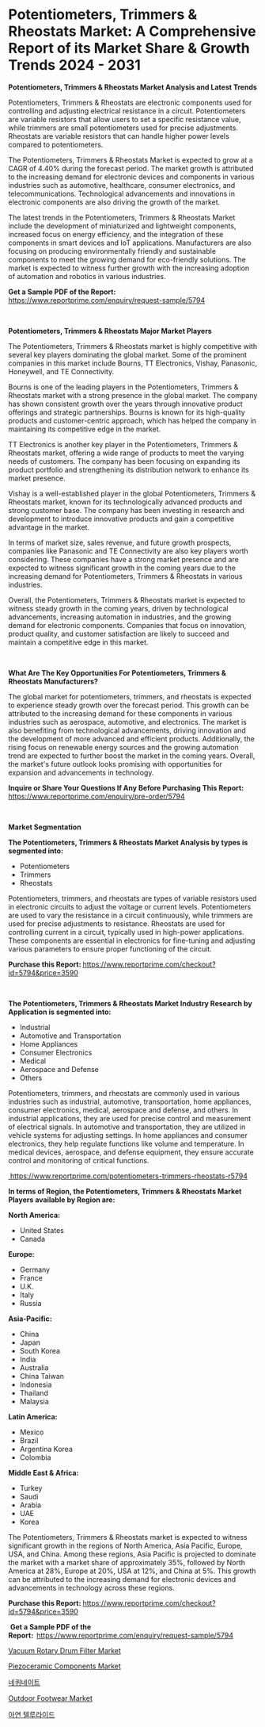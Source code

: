 <p><h1>Potentiometers, Trimmers & Rheostats Market: A Comprehensive Report of its Market Share & Growth Trends 2024 - 2031</h1></p><p><strong>Potentiometers, Trimmers & Rheostats Market Analysis and Latest Trends</strong></p>
<p><p>Potentiometers, Trimmers & Rheostats are electronic components used for controlling and adjusting electrical resistance in a circuit. Potentiometers are variable resistors that allow users to set a specific resistance value, while trimmers are small potentiometers used for precise adjustments. Rheostats are variable resistors that can handle higher power levels compared to potentiometers.</p><p>The Potentiometers, Trimmers & Rheostats Market is expected to grow at a CAGR of 4.40% during the forecast period. The market growth is attributed to the increasing demand for electronic devices and components in various industries such as automotive, healthcare, consumer electronics, and telecommunications. Technological advancements and innovations in electronic components are also driving the growth of the market.</p><p>The latest trends in the Potentiometers, Trimmers & Rheostats Market include the development of miniaturized and lightweight components, increased focus on energy efficiency, and the integration of these components in smart devices and IoT applications. Manufacturers are also focusing on producing environmentally friendly and sustainable components to meet the growing demand for eco-friendly solutions. The market is expected to witness further growth with the increasing adoption of automation and robotics in various industries.</p></p>
<p><strong>Get a Sample PDF of the Report:&nbsp;</strong> <a href="https://www.reportprime.com/enquiry/request-sample/5794">https://www.reportprime.com/enquiry/request-sample/5794</a></p>
<p>&nbsp;</p>
<p><strong>Potentiometers, Trimmers & Rheostats Major Market Players</strong></p>
<p><p>The Potentiometers, Trimmers & Rheostats market is highly competitive with several key players dominating the global market. Some of the prominent companies in this market include Bourns, TT Electronics, Vishay, Panasonic, Honeywell, and TE Connectivity.</p><p>Bourns is one of the leading players in the Potentiometers, Trimmers & Rheostats market with a strong presence in the global market. The company has shown consistent growth over the years through innovative product offerings and strategic partnerships. Bourns is known for its high-quality products and customer-centric approach, which has helped the company in maintaining its competitive edge in the market.</p><p>TT Electronics is another key player in the Potentiometers, Trimmers & Rheostats market, offering a wide range of products to meet the varying needs of customers. The company has been focusing on expanding its product portfolio and strengthening its distribution network to enhance its market presence.</p><p>Vishay is a well-established player in the global Potentiometers, Trimmers & Rheostats market, known for its technologically advanced products and strong customer base. The company has been investing in research and development to introduce innovative products and gain a competitive advantage in the market.</p><p>In terms of market size, sales revenue, and future growth prospects, companies like Panasonic and TE Connectivity are also key players worth considering. These companies have a strong market presence and are expected to witness significant growth in the coming years due to the increasing demand for Potentiometers, Trimmers & Rheostats in various industries.</p><p>Overall, the Potentiometers, Trimmers & Rheostats market is expected to witness steady growth in the coming years, driven by technological advancements, increasing automation in industries, and the growing demand for electronic components. Companies that focus on innovation, product quality, and customer satisfaction are likely to succeed and maintain a competitive edge in this market.</p></p>
<p>&nbsp;</p>
<p><strong>What Are The Key Opportunities For Potentiometers, Trimmers & Rheostats Manufacturers?</strong></p>
<p><p>The global market for potentiometers, trimmers, and rheostats is expected to experience steady growth over the forecast period. This growth can be attributed to the increasing demand for these components in various industries such as aerospace, automotive, and electronics. The market is also benefiting from technological advancements, driving innovation and the development of more advanced and efficient products. Additionally, the rising focus on renewable energy sources and the growing automation trend are expected to further boost the market in the coming years. Overall, the market's future outlook looks promising with opportunities for expansion and advancements in technology.</p></p>
<p><strong>Inquire or Share Your Questions If Any Before Purchasing This Report:</strong> <a href="https://www.reportprime.com/enquiry/pre-order/5794">https://www.reportprime.com/enquiry/pre-order/5794</a></p>
<p>&nbsp;</p>
<p><strong>Market Segmentation</strong></p>
<p><strong>The Potentiometers, Trimmers & Rheostats Market Analysis by types is segmented into:</strong></p>
<p><ul><li>Potentiometers</li><li>Trimmers</li><li>Rheostats</li></ul></p>
<p><p>Potentiometers, trimmers, and rheostats are types of variable resistors used in electronic circuits to adjust the voltage or current levels. Potentiometers are used to vary the resistance in a circuit continuously, while trimmers are used for precise adjustments to resistance. Rheostats are used for controlling current in a circuit, typically used in high-power applications. These components are essential in electronics for fine-tuning and adjusting various parameters to ensure proper functioning of the circuit.</p></p>
<p><strong>Purchase this Report:&nbsp;</strong><a href="https://www.reportprime.com/checkout?id=5794&price=3590">https://www.reportprime.com/checkout?id=5794&price=3590</a></p>
<p>&nbsp;</p>
<p><strong>The Potentiometers, Trimmers & Rheostats Market Industry Research by Application is segmented into:</strong></p>
<p><ul><li>Industrial</li><li>Automotive and Transportation</li><li>Home Appliances</li><li>Consumer Electronics</li><li>Medical</li><li>Aerospace and Defense</li><li>Others</li></ul></p>
<p><p>Potentiometers, trimmers, and rheostats are commonly used in various industries such as industrial, automotive, transportation, home appliances, consumer electronics, medical, aerospace and defense, and others. In industrial applications, they are used for precise control and measurement of electrical signals. In automotive and transportation, they are utilized in vehicle systems for adjusting settings. In home appliances and consumer electronics, they help regulate functions like volume and temperature. In medical devices, aerospace, and defense equipment, they ensure accurate control and monitoring of critical functions.</p></p>
<p><a href="https://www.reportprime.com/potentiometers-trimmers-rheostats-r5794">&nbsp;https://www.reportprime.com/potentiometers-trimmers-rheostats-r5794</a></p>
<p><strong>In terms of Region, the Potentiometers, Trimmers & Rheostats Market Players available by Region are:</strong></p>
<p>
    <p> <strong> North America: </strong>
        <ul>
            <li>United States</li>
            <li>Canada</li>
        </ul>
        </p> 
    <p> <strong> Europe: </strong>
        <ul>
            <li>Germany</li>
            <li>France</li>
            <li>U.K.</li>
            <li>Italy</li>
            <li>Russia</li>
        </ul>
        </p> 
    <p> <strong> Asia-Pacific: </strong>
        <ul>
            <li>China</li>
            <li>Japan</li>
            <li>South Korea</li>
            <li>India</li>
            <li>Australia</li>
            <li>China Taiwan</li>
            <li>Indonesia</li>
            <li>Thailand</li>
            <li>Malaysia</li>
        </ul>
        </p> 
    <p> <strong> Latin America: </strong>
        <ul>
            <li>Mexico</li>
            <li>Brazil</li>
            <li>Argentina Korea</li>
            <li>Colombia</li>
        </ul>
        </p> 
    <p> <strong> Middle East & Africa: </strong>
        <ul>
            <li>Turkey</li>
            <li>Saudi</li>
            <li>Arabia</li>
            <li>UAE</li>
            <li>Korea</li>
        </ul>
    </p>
    </p>
<p><p>The Potentiometers, Trimmers & Rheostats market is expected to witness significant growth in the regions of North America, Asia Pacific, Europe, USA, and China. Among these regions, Asia Pacific is projected to dominate the market with a market share of approximately 35%, followed by North America at 28%, Europe at 20%, USA at 12%, and China at 5%. This growth can be attributed to the increasing demand for electronic devices and advancements in technology across these regions.</p></p>
<p><strong>Purchase this Report: </strong><a href="https://www.reportprime.com/checkout?id=5794&price=3590">https://www.reportprime.com/checkout?id=5794&price=3590</a></p>
<p>&nbsp;<strong>Get a Sample PDF of the Report:&nbsp;&nbsp;</strong><a href="https://www.reportprime.com/enquiry/request-sample/5794">https://www.reportprime.com/enquiry/request-sample/5794</a></p>
<p><strong></strong></p>
<p><p><a href="https://www.linkedin.com/pulse/vacuum-rotary-drum-filter-market-trends-analysis-forecasted-hutze">Vacuum Rotary Drum Filter Market</a></p><p><a href="https://github.com/AndreanneHane2023/Market-Research-Report-List-1/blob/main/piezoceramic-components-market.md">Piezoceramic Components Market</a></p><p><a href="https://github.com/vseigx30c9a1j/Market-Research-Report-List-2/blob/main/431686070983.md">네퀴네이트</a></p><p><a href="https://issuu.com/reportprime-2/docs/outdoor-footwear-market-size-2030.pptx">Outdoor Footwear Market</a></p><p><a href="https://github.com/WilburKihn5676/Market-Research-Report-List-1/blob/main/736793570984.md">아연 텔루라이드</a></p></p>